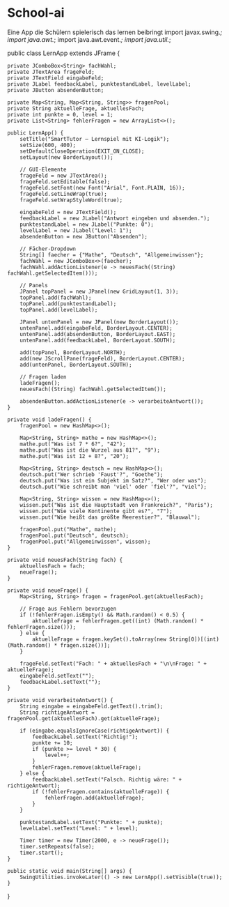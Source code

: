# School-ai
Eine App die Schülern spielerisch das lernen beibringt
import javax.swing.*;
import java.awt.*;
import java.awt.event.*;
import java.util.*;

public class LernApp extends JFrame {

    private JComboBox<String> fachWahl;
    private JTextArea frageFeld;
    private JTextField eingabeFeld;
    private JLabel feedbackLabel, punktestandLabel, levelLabel;
    private JButton absendenButton;

    private Map<String, Map<String, String>> fragenPool;
    private String aktuelleFrage, aktuellesFach;
    private int punkte = 0, level = 1;
    private List<String> fehlerFragen = new ArrayList<>();

    public LernApp() {
        setTitle("SmartTutor – Lernspiel mit KI-Logik");
        setSize(600, 400);
        setDefaultCloseOperation(EXIT_ON_CLOSE);
        setLayout(new BorderLayout());

        // GUI-Elemente
        frageFeld = new JTextArea();
        frageFeld.setEditable(false);
        frageFeld.setFont(new Font("Arial", Font.PLAIN, 16));
        frageFeld.setLineWrap(true);
        frageFeld.setWrapStyleWord(true);

        eingabeFeld = new JTextField();
        feedbackLabel = new JLabel("Antwort eingeben und absenden.");
        punktestandLabel = new JLabel("Punkte: 0");
        levelLabel = new JLabel("Level: 1");
        absendenButton = new JButton("Absenden");

        // Fächer-Dropdown
        String[] faecher = {"Mathe", "Deutsch", "Allgemeinwissen"};
        fachWahl = new JComboBox<>(faecher);
        fachWahl.addActionListener(e -> neuesFach((String) fachWahl.getSelectedItem()));

        // Panels
        JPanel topPanel = new JPanel(new GridLayout(1, 3));
        topPanel.add(fachWahl);
        topPanel.add(punktestandLabel);
        topPanel.add(levelLabel);

        JPanel untenPanel = new JPanel(new BorderLayout());
        untenPanel.add(eingabeFeld, BorderLayout.CENTER);
        untenPanel.add(absendenButton, BorderLayout.EAST);
        untenPanel.add(feedbackLabel, BorderLayout.SOUTH);

        add(topPanel, BorderLayout.NORTH);
        add(new JScrollPane(frageFeld), BorderLayout.CENTER);
        add(untenPanel, BorderLayout.SOUTH);

        // Fragen laden
        ladeFragen();
        neuesFach((String) fachWahl.getSelectedItem());

        absendenButton.addActionListener(e -> verarbeiteAntwort());
    }

    private void ladeFragen() {
        fragenPool = new HashMap<>();

        Map<String, String> mathe = new HashMap<>();
        mathe.put("Was ist 7 * 6?", "42");
        mathe.put("Was ist die Wurzel aus 81?", "9");
        mathe.put("Was ist 12 + 8?", "20");

        Map<String, String> deutsch = new HashMap<>();
        deutsch.put("Wer schrieb 'Faust'?", "Goethe");
        deutsch.put("Was ist ein Subjekt im Satz?", "Wer oder was");
        deutsch.put("Wie schreibt man 'viel' oder 'fiel'?", "viel");

        Map<String, String> wissen = new HashMap<>();
        wissen.put("Was ist die Hauptstadt von Frankreich?", "Paris");
        wissen.put("Wie viele Kontinente gibt es?", "7");
        wissen.put("Wie heißt das größte Meerestier?", "Blauwal");

        fragenPool.put("Mathe", mathe);
        fragenPool.put("Deutsch", deutsch);
        fragenPool.put("Allgemeinwissen", wissen);
    }

    private void neuesFach(String fach) {
        aktuellesFach = fach;
        neueFrage();
    }

    private void neueFrage() {
        Map<String, String> fragen = fragenPool.get(aktuellesFach);

        // Frage aus Fehlern bevorzugen
        if (!fehlerFragen.isEmpty() && Math.random() < 0.5) {
            aktuelleFrage = fehlerFragen.get((int) (Math.random() * fehlerFragen.size()));
        } else {
            aktuelleFrage = fragen.keySet().toArray(new String[0])[(int) (Math.random() * fragen.size())];
        }

        frageFeld.setText("Fach: " + aktuellesFach + "\n\nFrage: " + aktuelleFrage);
        eingabeFeld.setText("");
        feedbackLabel.setText("");
    }

    private void verarbeiteAntwort() {
        String eingabe = eingabeFeld.getText().trim();
        String richtigeAntwort = fragenPool.get(aktuellesFach).get(aktuelleFrage);

        if (eingabe.equalsIgnoreCase(richtigeAntwort)) {
            feedbackLabel.setText("Richtig!");
            punkte += 10;
            if (punkte >= level * 30) {
                level++;
            }
            fehlerFragen.remove(aktuelleFrage);
        } else {
            feedbackLabel.setText("Falsch. Richtig wäre: " + richtigeAntwort);
            if (!fehlerFragen.contains(aktuelleFrage)) {
                fehlerFragen.add(aktuelleFrage);
            }
        }

        punktestandLabel.setText("Punkte: " + punkte);
        levelLabel.setText("Level: " + level);

        Timer timer = new Timer(2000, e -> neueFrage());
        timer.setRepeats(false);
        timer.start();
    }

    public static void main(String[] args) {
        SwingUtilities.invokeLater(() -> new LernApp().setVisible(true));
    }
}
